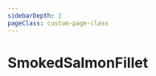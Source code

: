 ```yaml
---
sidebarDepth: 2
pageClass: custom-page-class
---
```


# SmokedSalmonFillet
<div class="imgb" >
 <img  src="">
</div>